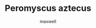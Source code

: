 ---
layout: post
author: maxwell
title: Peromyscus aztecus
description: 
tags: []
image: 
  feature: 
  credit: 
  creditlink: 
permalink: peromyscus-aztecus
---